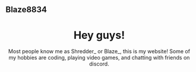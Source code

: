 ## Blaze8834

<head>
  </head>

  <body>
  <center><h1> Hey guys! </h1>
   Most people know me as Shredder_ or Blaze_, this is my website! Some of my hobbies are coding, playing video games, and chatting with friends on discord.</center>
  
<script>
  // if (person = null) {
  var person = prompt("Please enter your name!");
  document.cookie = person;
//}

